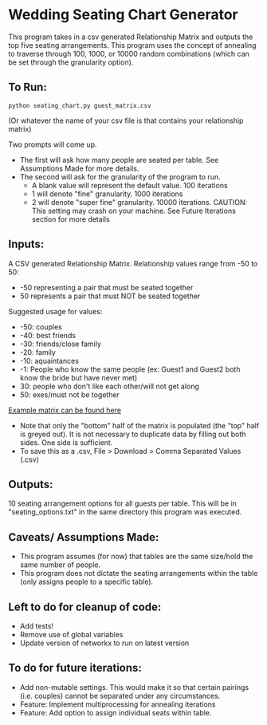 # Wedding Seating Chart Generator

This program takes in a csv generated Relationship Matrix and outputs the top five seating arrangements.  This program uses the concept of annealing to traverse through 100, 1000, or 10000 random combinations (which can be set through the granularity option).

## To Run:
`python seating_chart.py guest_matrix.csv`

(Or whatever the name of your csv file is that contains your relationship matrix)

Two prompts will come up.
  * The first will ask how many people are seated per table.  See Assumptions Made for more details.
  * The second will ask for the granularity of the program to run.
    * A blank value will represent the default value.  100 iterations
    * 1 will denote "fine" granularity.  1000 iterations
    * 2 will denote "super fine" granularity.  10000 iterations.  CAUTION: This setting may crash on your machine.  See Future Iterations section for more details

## Inputs:
A CSV generated Relationship Matrix.  Relationship values range from -50 to 50:
  * -50 representing a pair that must be seated together
  * 50 represents a pair that must NOT be seated together
  
Suggested usage for values:
  * -50: couples
  * -40: best friends
  * -30: friends/close family
  * -20: family
  * -10: aquaintances
  * -1: People who know the same people (ex: Guest1 and Guest2 both know the bride but have never met)
  * 30: people who don't like each other/will not get along
  * 50: exes/must not be together

[Example matrix can be found here](https://docs.google.com/spreadsheets/d/1PBkLAMQLiPJGh8No_cHEtPoOYK-vn1FRRrIRAhMqr20/edit?usp=sharing)
  * Note that only the "bottom" half of the matrix is populated (the "top" half is greyed out).  It is not necessary to duplicate data by filling out both sides.  One side is sufficient.  
  * To save this as a .csv, File > Download > Comma Separated Values (.csv)

## Outputs:
10 seating arrangement options for all guests per table.  This will be in "seating_options.txt" in the same directory this program was executed.

## Caveats/ Assumptions Made:
  * This program assumes (for now) that tables are the same size/hold the same number of people.
  * This program does not dictate the seating arrangements within the table (only assigns people to a specific table).

## Left to do for cleanup of code:
  * Add tests!
  * Remove use of global variables
  * Update version of networkx to run on latest version

## To do for future iterations:
  * Add non-mutable settings.  This would make it so that certain pairings (i.e. couples) cannot be separated under any circumstances.
  * Feature: Implement multiprocessing for annealing iterations
  * Feature: Add option to assign individual seats within table.
